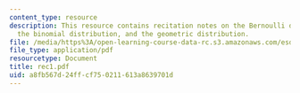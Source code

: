 ```yaml
---
content_type: resource
description: This resource contains recitation notes on the Bernoulli distribution,
  the binomial distribution, and the geometric distribution.
file: /media/https%3A/open-learning-course-data-rc.s3.amazonaws.com/esd-86-models-data-and-inference-for-socio-technical-systems-spring-2007/a8fb567d24ffcf750211613a8639701d_rec1.pdf
file_type: application/pdf
resourcetype: Document
title: rec1.pdf
uid: a8fb567d-24ff-cf75-0211-613a8639701d
---
```

